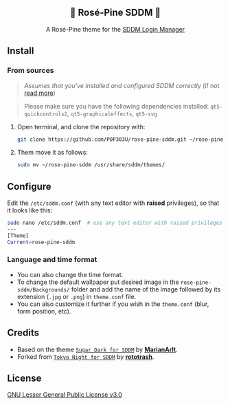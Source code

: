 <h2 align="center">🗼 Rosé-Pine SDDM 🗼</h2>

<p align=center>
A Rosé-Pine theme for the <a href="https://github.com/sddm/sddm">SDDM Login Manager</a>
</p>

## Install
### From sources
> _Assumes that you've installed and configured SDDM correctly_ (if not [read more](https://wiki.archlinux.org/title/SDDM))

>  Please make sure you have the following dependencies installed:
>  `qt5-quickcontrols2`, `qt5-graphicaleffects`, `qt5-svg` 

1. Open terminal, and clone the repository with:

   ```sh
   git clone https://github.com/POP303U/rose-pine-sddm.git ~/rose-pine-sddm
   ```

2. Them move it as follows:

   ```sh
   sudo mv ~/rose-pine-sddm /usr/share/sddm/themes/
   ```

## Configure

Edit the `/etc/sddm.conf` (with any text editor with **raised** privileges), so that it looks like this:

```sh
sudo nano /etc/sddm.conf  # use any text editor with raised privileges
---
[Theme]
Current=rose-pine-sddm
   ```

### Language and time format

- You can also change the time format.
- To change the default wallpaper put desired image in the `rose-pine-sddm/Backgrounds/` folder and add the name of the image followed by its extension (`.jpg` or `.png`) in `theme.conf` file.
- You can also customize it further if you wish in the `theme.conf`
(blur, form position, etc).
## Credits

- Based on the theme [`Sugar Dark for SDDM`](https://github.com/MarianArlt/sddm-sugar-dark) by [**MarianArlt**](https://github.com/MarianArlt).
- Forked from [`Tokyo Night for SDDM`](https://github.com/rototrash/tokyo-night-sddm) by [**rototrash**](https://github.com/rototrash).

## License

[GNU Lesser General Public License v3.0](LICENSE)

